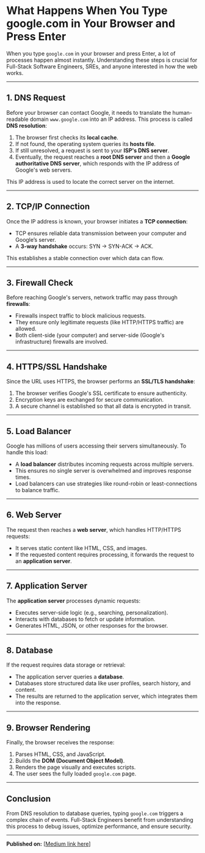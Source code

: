 # What Happens When You Type google.com in Your Browser and Press Enter

When you type `google.com` in your browser and press Enter, a lot of processes happen almost instantly. Understanding these steps is crucial for Full-Stack Software Engineers, SREs, and anyone interested in how the web works.

---

## 1. DNS Request

Before your browser can contact Google, it needs to translate the human-readable domain `www.google.com` into an IP address. This process is called **DNS resolution**:

1. The browser first checks its **local cache**.
2. If not found, the operating system queries its **hosts file**.
3. If still unresolved, a request is sent to your **ISP's DNS server**.
4. Eventually, the request reaches a **root DNS server** and then a **Google authoritative DNS server**, which responds with the IP address of Google's web servers.

This IP address is used to locate the correct server on the internet.

---

## 2. TCP/IP Connection

Once the IP address is known, your browser initiates a **TCP connection**:

- TCP ensures reliable data transmission between your computer and Google’s server.
- A **3-way handshake** occurs: SYN → SYN-ACK → ACK.

This establishes a stable connection over which data can flow.

---

## 3. Firewall Check

Before reaching Google's servers, network traffic may pass through **firewalls**:

- Firewalls inspect traffic to block malicious requests.
- They ensure only legitimate requests (like HTTP/HTTPS traffic) are allowed.
- Both client-side (your computer) and server-side (Google's infrastructure) firewalls are involved.

---

## 4. HTTPS/SSL Handshake

Since the URL uses HTTPS, the browser performs an **SSL/TLS handshake**:

1. The browser verifies Google's SSL certificate to ensure authenticity.
2. Encryption keys are exchanged for secure communication.
3. A secure channel is established so that all data is encrypted in transit.

---

## 5. Load Balancer

Google has millions of users accessing their servers simultaneously. To handle this load:

- A **load balancer** distributes incoming requests across multiple servers.
- This ensures no single server is overwhelmed and improves response times.
- Load balancers can use strategies like round-robin or least-connections to balance traffic.

---

## 6. Web Server

The request then reaches a **web server**, which handles HTTP/HTTPS requests:

- It serves static content like HTML, CSS, and images.
- If the requested content requires processing, it forwards the request to an **application server**.

---

## 7. Application Server

The **application server** processes dynamic requests:

- Executes server-side logic (e.g., searching, personalization).
- Interacts with databases to fetch or update information.
- Generates HTML, JSON, or other responses for the browser.

---

## 8. Database

If the request requires data storage or retrieval:

- The application server queries a **database**.
- Databases store structured data like user profiles, search history, and content.
- The results are returned to the application server, which integrates them into the response.

---

## 9. Browser Rendering

Finally, the browser receives the response:

1. Parses HTML, CSS, and JavaScript.
2. Builds the **DOM (Document Object Model)**.
3. Renders the page visually and executes scripts.
4. The user sees the fully loaded `google.com` page.

---

## Conclusion

From DNS resolution to database queries, typing `google.com` triggers a complex chain of events. Full-Stack Engineers benefit from understanding this process to debug issues, optimize performance, and ensure security.

---

**Published on:** [[Medium link here](https://medium.com/@10529_76587/what-happens-when-you-type-google-com-in-your-browser-and-press-enter-007d70ba41ab)]